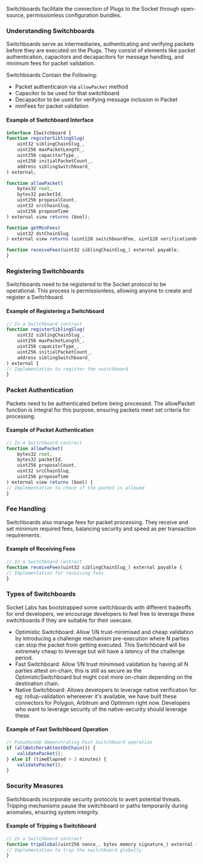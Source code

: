 Switchboards facilitate the connection of Plugs to the Socket through open-source, permissionless configuration bundles.

### Understanding Switchboards

Switchboards serve as intermediaries, authenticating and verifying packets before they are executed on the Plugs. They consist of elements like packet authentication, capacitors and decapacitors for message handling, and minimum fees for packet validation.

Switchboards Contain the Following:

- Packet authenticaion via `allowPacket` method
- Capacitor to be used for that switchboard
- Decapacitor to be used for verifying message inclusion in Packet
- minFees for packet validation

#### Example of Switchboard Interface

```javascript
interface ISwitchboard {
function registerSiblingSlug(
    uint32 siblingChainSlug_,
    uint256 maxPacketLength_,
    uint256 capacitorType_,
    uint256 initialPacketCount_,
    address siblingSwitchboard_
) external;

function allowPacket(
    bytes32 root,
    bytes32 packetId,
    uint256 proposalCount,
    uint32 srcChainSlug,
    uint256 proposeTime
) external view returns (bool);

function getMinFees(
    uint32 dstChainSlug
) external view returns (uint128 switchboardFee, uint128 verificationOverheadFees);

function receiveFees(uint32 siblingChainSlug_) external payable;
}
```

### Registering Switchboards

Switchboards need to be registered to the Socket protocol to be operational. This process is permissionless, allowing anyone to create and register a Switchboard.

#### Example of Registering a Switchboard

```javascript
// In a Switchboard contract
function registerSiblingSlug(
    uint32 siblingChainSlug_,
    uint256 maxPacketLength_,
    uint256 capacitorType_,
    uint256 initialPacketCount_,
    address siblingSwitchboard_
) external {
// Implementation to register the switchboard
}
```

### Packet Authentication

Packets need to be authenticated before being processed. The allowPacket function is integral for this purpose, ensuring packets meet set criteria for processing.

#### Example of Packet Authentication

```javascript
// In a Switchboard contract
function allowPacket(
    bytes32 root,
    bytes32 packetId,
    uint256 proposalCount,
    uint32 srcChainSlug,
    uint256 proposeTime
) external view returns (bool) {
// Implementation to check if the packet is allowed
}
```

### Fee Handling

Switchboards also manage fees for packet processing. They receive and set minimum required fees, balancing security and speed as per transaction requirements.

#### Example of Receiving Fees

```javascript
// In a Switchboard contract
function receiveFees(uint32 siblingChainSlug_) external payable {
// Implementation for receiving fees
}
```

### Types of Switchboards

Socket Labs has bootstrapped some switchboards with different tradeoffs for end developers, we encourage developers to feel free to leverage these switchboards if they are suitable for their usecase.

- Optimistic Switchboard: Allow 1/N trust-minimised and cheap validation by introducing a challenge mechanism pre-execution where N parties can stop the packet from getting executed. This Switchboard will be extremely cheap to leverage but will have a latency of the challenge period.
- Fast Switchboard: Allow 1/N trust minimised validation by having all N parties attest on-chain, this is still as secure as the OptimisticSwitchboard but might cost more on-chain depending on the destination chain.
- Native Switchboard: Allows developers to leverage native verification for eg: rollup-validation whereever it's available, we have built these connectors for Polygon, Arbitrum and Optimism right now. Developers who want to leverage security of the native-security should leverage these.

#### Example of Fast Switchboard Operation

```javascript
// Pseudocode demonstrating Fast Switchboard operation
if (allWatchersAttestOnChain()) {
    validatePacket();
} else if (timeElapsed > 3 minutes) {
    validatePacket();
}
```

### Security Measures

Switchboards incorporate security protocols to avert potential threats. Tripping mechanisms pause the switchboard or paths temporarily during anomalies, ensuring system integrity.

#### Example of Tripping a Switchboard

```javascript
// In a Switchboard contract
function tripGlobal(uint256 nonce_, bytes memory signature_) external {
// Implementation to trip the switchboard globally
}
```
